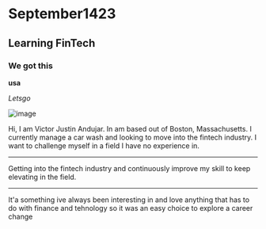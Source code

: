 # September1423

## Learning FinTech

### We got this

**usa**

*Letsgo*

![image](https://i.pinimg.com/originals/5a/c9/27/5ac927e42a9344f52cd298c6ac425968.png)

Hi, I am Victor Justin Andujar. In am based out of Boston, Massachusetts. I currently manage a car wash and looking to move into the fintech industry. I want to challenge myself in a field I have no experience in.

---

Getting into the fintech industry and continuously improve my skill to keep elevating in the field.

---

It'a something ive always been interesting in and love anything that has to do with finance and tehnology so it was an easy choice to explore a career change

